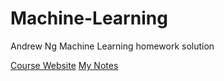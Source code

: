 # Machine-Learning
Andrew Ng Machine Learning homework solution

[Course Website](https://www.coursera.org/learn/machine-learning/home/welcome)
[My Notes](https://silencial.github.io/machine-learning/)
